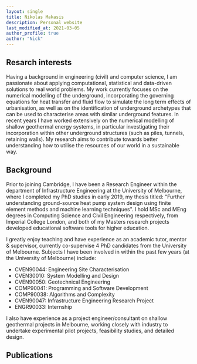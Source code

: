 ```yaml
---
layout: single
title: Nikolas Makasis
description: Personal website
last_modified_at: 2021-03-05
author_profile: true
author: "Nick"
---
```



## Resarch interests

Having a background in engineering (civil) and computer science, I am passionate about applying computational, statistical and data-driven solutions to real world problems. My work currently focuses on the numerical modelling of the underground, incorporating the governing equations for heat transfer and fluid flow to simulate the long term effects of urbanisation, as well as on the identification of underground archetypes that can be used to characterise areas with similar underground features. In recent years I have worked extensively on the numerical modelling of shallow geothermal energy systems, in particular investigating their incorporation within other underground structures (such as piles, tunnels, retaining walls). My research aims to contribute towards better understanding how to utilise the resources of our world in a sustainable way.

## Background

Prior to joining Cambridge, I have been a Research Engineer within the department of Infrastructure Engineering at the University of Melbourne, where I completed my PhD studies in early 2019, my thesis titled: "Further understanding ground-source heat pump system design using finite element methods and machine learning techniques". I hold MSc and MEng degrees in Computing Science and Civil Engineering respectively, from Imperial College London, and both of my Masters research projects developed educational software tools for higher education.   

I greatly enjoy teaching and have experience as an academic tutor, mentor & supervisor, currently co-supervise 4 PhD candidates from the University of Melbourne. Subjects I have been involved in within the past few years (at the University of Melbourne) include: 
* CVEN90044: Engineering Site Characterisation 
* CVEN30010: System Modelling and Design 
* CVEN90050: Geotechnical Engineering 
* COMP90041: Programming and Software Development 
* COMP90038: Algorithms and Complexity 
* CVEN90047: Infrastructure Engineering Research Project 
* ENGR90033: Internship

I also have experience as a project engineer/consultant on shallow geothermal projects in Melbourne, working closely with industry to undertake experimental pilot projects, feasibility studies, and detailed design. 

## Publications

<p>
<script src="https://bibbase.org/service/mendeley/b56898ae-be91-3709-b6b9-d4db3e000556?jsonp=1"></script>
</p>

